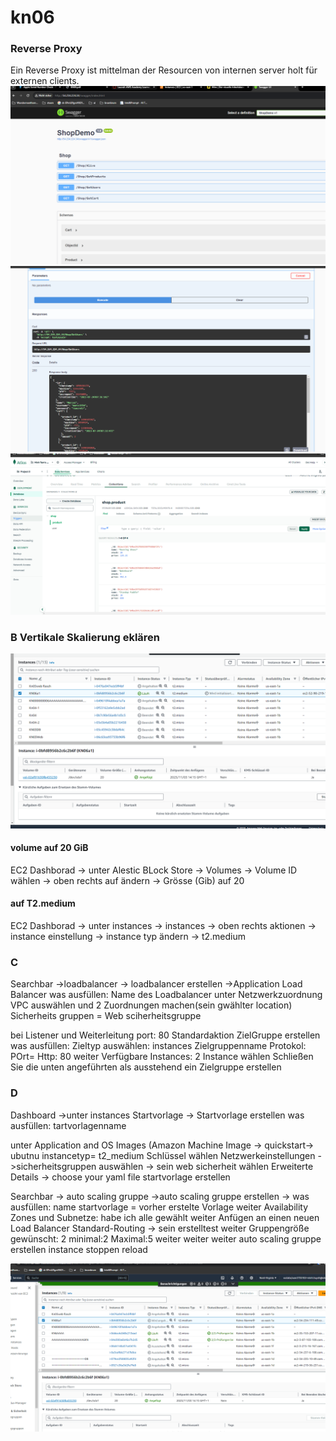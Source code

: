 # kn06

### Reverse Proxy

Ein Reverse Proxy ist mittelman der Resourcen von internen server holt für externen clients. 
<img src="./images/1.png">
<img src="./images/2.png">
<img src="./images/3.png">

### B Vertikale Skalierung eklären


<img src="./images/4.png">

#### volume auf 20 GiB
EC2 Dashborad -> unter Alestic BLock Store -> Volumes -> Volume ID wählen -> oben rechts auf ändern -> Grösse (Gib) auf 20

#### auf T2.medium
EC2  Dashborad -> unter instances -> instances -> oben rechts aktionen -> instance einstellung -> instance typ ändern -> t2.medium



### C
Searchbar ->loadbalancer -> loadbalancer erstellen ->Application Load Balancer 
was ausfüllen:
Name des Loadbalancer
unter Netzwerkzuordnung  VPC auswählen
und 2 Zuordnungen machen(sein gwählter location)
Sicherheits gruppen = Web sciherheitsgruppe

bei Listener und Weiterleitung port: 80
Standardaktion ZielGruppe erstellen
was ausfüllen:
Zieltyp auswählen: instances
Zielgruppenname
Protokol: POrt= Http: 80
weiter
Verfügbare Instances: 2 Instance wählen
Schließen Sie die unten angeführten als ausstehend ein
Zielgruppe erstellen

### D
Dashboard ->unter instances Startvorlage -> Startvorlage erstellen
was ausfüllen:
tartvorlagenname

unter Application and OS Images (Amazon Machine Image -> quickstart-> ubutnu
instancetyp= t2_medium
Schlüssel wählen
Netzwerkeinstellungen ->sicherheitsgruppen auswählen -> sein web sicherheit wählen
Erweiterte Details -> choose your yaml file
startvorlage erstellen

Searchbar -> auto scaling gruppe ->auto scaling gruppe erstellen -> 
was ausfüllen: name
startvorlage = vorher erstelte Vorlage
weiter
Availability Zones und Subnetze: habe ich alle gewählt
weiter
Anfügen an einen neuen Load Balancer
Standard-Routing  -> sein erstelltest
weiter
Gruppengröße
gewünscht: 2
minimal:2
Maximal:5
weiter
weiter
weiter
auto scaling gruppe erstellen
instance stoppen
reload


<img src="./images/6.png">